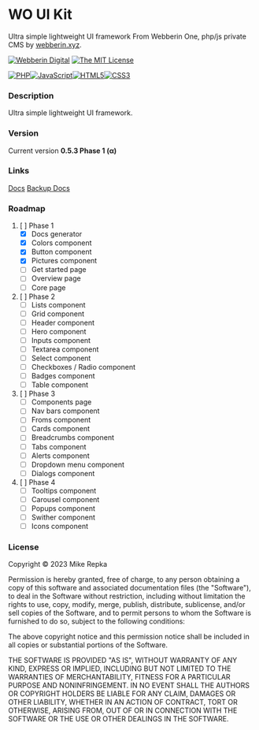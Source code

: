 # WO UI Kit
Ultra simple lightweight UI framework
From Webberin One, php/js private CMS by [webberin.xyz](https://webberin.xyz/).

[![Webberin Digital](https://img.shields.io/badge/Powered_by-Webberin_Digital-purple?style=flat-square)](https://webberin.xyz/)
[![The MIT License](https://img.shields.io/badge/license-MIT-orange.svg?style=flat-square)](http://opensource.org/licenses/MIT)

[![PHP](https://img.shields.io/badge/PHP-777BB4?style=for-the-badge&logo=php&logoColor=white)](javascript:;)[![JavaScript](https://img.shields.io/badge/JavaScript-323330?style=for-the-badge&logo=javascript&logoColor=F7DF1E)](javascript:;)[![HTML5](https://img.shields.io/badge/HTML5-E34F26?style=for-the-badge&logo=html5&logoColor=white)](javascript:;)[![CSS3](https://img.shields.io/badge/CSS3-1572B6?style=for-the-badge&logo=css3&logoColor=white)](javascript:;)

### Description

Ultra simple lightweight UI framework.

### Version

Current version **0.5.3 Phase 1 (α)**

### Links

[Docs](https://mikhailrepka.github.io/wokit/)
[Backup Docs](https://kit.webberin.dev/)

### Roadmap

1. [ ] Phase 1
	- [x] Docs generator
	- [x] Colors component
	- [x] Button component
	- [x] Pictures component
	- [ ] Get started page
	- [ ] Overview page
	- [ ] Core page
2. [ ] Phase 2
	- [ ] Lists component
	- [ ] Grid component
	- [ ] Header component
	- [ ] Hero component
	- [ ] Inputs component
	- [ ] Textarea component
	- [ ] Select component
	- [ ] Checkboxes / Radio component
	- [ ] Badges component
	- [ ] Table component
3. [ ] Phase 3
	- [ ] Components page
	- [ ] Nav bars component
	- [ ] Froms component
	- [ ] Cards component
	- [ ] Breadcrumbs component
	- [ ] Tabs component
	- [ ] Alerts component
	- [ ] Dropdown menu component
	- [ ] Dialogs component
4. [ ] Phase 4
	- [ ] Tooltips component
	- [ ] Carousel component
	- [ ] Popups component
	- [ ] Swither component
	- [ ] Icons component

### License

Copyright © 2023 Mike Repka

Permission is hereby granted, free of charge, to any person obtaining a copy
of this software and associated documentation files (the "Software"), to deal
in the Software without restriction, including without limitation the rights
to use, copy, modify, merge, publish, distribute, sublicense, and/or sell
copies of the Software, and to permit persons to whom the Software is
furnished to do so, subject to the following conditions:

The above copyright notice and this permission notice shall be included in all
copies or substantial portions of the Software.

THE SOFTWARE IS PROVIDED "AS IS", WITHOUT WARRANTY OF ANY KIND, EXPRESS OR
IMPLIED, INCLUDING BUT NOT LIMITED TO THE WARRANTIES OF MERCHANTABILITY,
FITNESS FOR A PARTICULAR PURPOSE AND NONINFRINGEMENT. IN NO EVENT SHALL THE
AUTHORS OR COPYRIGHT HOLDERS BE LIABLE FOR ANY CLAIM, DAMAGES OR OTHER
LIABILITY, WHETHER IN AN ACTION OF CONTRACT, TORT OR OTHERWISE, ARISING FROM,
OUT OF OR IN CONNECTION WITH THE SOFTWARE OR THE USE OR OTHER DEALINGS IN THE
SOFTWARE.
